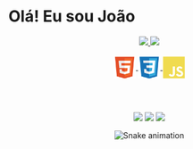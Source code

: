 # Olá! Eu sou João


<div align="center">
  <a href="https://github.com/Hanter-byte">
   <img height="180em" src="https://github-readme-stats.vercel.app/api?username=Hanter-byte&show_icons=true&theme=dracula&include_all_commits=true&count_private=true" />
   <img height="180em" src="https://github-readme-stats.vercel.app/api/top-langs/?username=Hanter-byte&layout=compact&langs_count=16&theme=dracula" />
</div>
    
  <div style="display: inline_block" align="center"><br>
  <img align="center" alt="Joõa-HTML" height="40" width="40" src="https://raw.githubusercontent.com/devicons/devicon/master/icons/html5/html5-original.svg">
  <img align="center" alt="João-CSS" height="40" width="40" src="https://raw.githubusercontent.com/devicons/devicon/master/icons/css3/css3-original.svg">
  <img align="center" alt="João-Js" height="40" width="40" src="https://raw.githubusercontent.com/devicons/devicon/master/icons/javascript/javascript-plain.svg">
  </div>
  
  ##
  
</div> 
  
  <div align="center"><br>
  
  <a href="https://instagram.com/joaonogsilva" target="_blank"><img src="https://img.shields.io/badge/-Instagram-%23E4405F?style=for-the-badge&logo=instagram&logoColor=white" target="_blank"></a>
 <a href="https://www.linkedin.com/in/jo%C3%A3o-pedro-nogueira-538942192/" target="_blank"><img src="https://img.shields.io/badge/-LinkedIn-%230077B5?style=for-the-badge&logo=linkedin&logoColor=white" target="_blank"></a> 
  <a href = "mailto:jp663687@gmail.com"><img src="https://img.shields.io/badge/Gmail-D14836?style=for-the-badge&logo=gmail&logoColor=white" target="_blank"></a>
  
 ![Snake animation](https://github.com/Hanter-byte/Hanter-byte/blob/output/github-contribution-grid-snake.svg)

</div>
  
